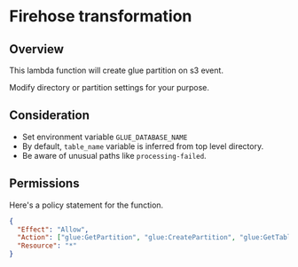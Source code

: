 # Firehose transformation

## Overview

This lambda function will create glue partition on s3 event.

Modify directory or partition settings for your purpose.

## Consideration

- Set environment variable `GLUE_DATABASE_NAME`
- By default, `table_name` variable is inferred from top level directory.
- Be aware of unusual paths like `processing-failed`.

## Permissions

Here's a policy statement for the function.

```json
{
  "Effect": "Allow",
  "Action": ["glue:GetPartition", "glue:CreatePartition", "glue:GetTable"],
  "Resource": "*"
}
```
